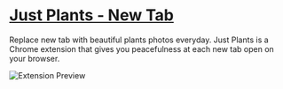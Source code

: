 # [Just Plants - New Tab](https://chrome.google.com/webstore/detail/just-plants-new-tab/aahmhdfaemlfjggciafdjdaodnhckbad)

Replace new tab with beautiful plants photos everyday. Just Plants is a Chrome extension that gives you peacefulness at each new tab open on your browser.

![Extension Preview](https://res.cloudinary.com/dtgyq2fcv/image/upload/q_auto:good/v1556847706/justplants/assets/Preview_1.jpg)
